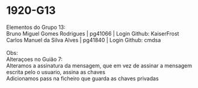 # 1920-G13

Elementos do Grupo 13: <br />
Bruno Miguel Gomes Rodrigues | pg41066 | Login Github: KaiserFrost <br />
Carlos Manuel da Silva Alves | pg41840 | Login Github: cmdsa <br />
<br />
Obs:<br />
Alteraçoes no Guião 7:<br />
Alteramos a assinatura da mensagem, que em vez de assinar a mensagem escrita pelo o usuario, assina as chaves<br />
Adicionamos pass na ficheiro que guarda as chaves privadas<br />
<br />

